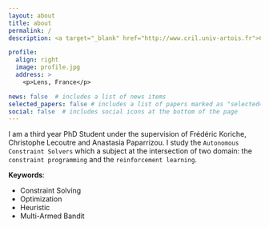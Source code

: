 ```yaml
---
layout: about
title: about
permalink: /
description: <a target="_blank" href="http://www.cril.univ-artois.fr">CRIL - Univ Artois & CNRS</a>. France.

profile:
  align: right
  image: profile.jpg
  address: >
    <p>Lens, France</p>

news: false  # includes a list of news items
selected_papers: false # includes a list of papers marked as "selected={true}"
social: false  # includes social icons at the bottom of the page
---
```


I am a third year PhD Student under the supervision of Frédéric Koriche, Christophe Lecoutre and Anastasia Paparrizou. I study the `Autonomous Constraint Solvers` which a subject at the intersection of two domain: the `constraint programming` and the `reinforcement learning`.

**Keywords**: 

* Constraint Solving
* Optimization
* Heuristic
* Multi-Armed Bandit
